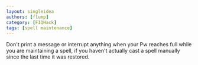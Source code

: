 ```yaml
---
layout: singleidea
authors: [flump]
category: [FIQHack]
tags: [spell maintenance]
---
```

Don't print a message or interrupt anything when your Pw reaches full while you are maintaining a spell, if you haven't actually cast a spell manually since the last time it was restored.
